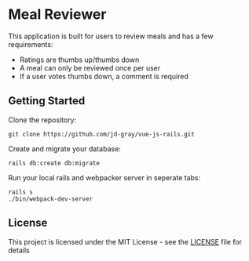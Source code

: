 # Meal Reviewer

This application is built for users to review meals and has a few requirements:
- Ratings are thumbs up/thumbs down
- A meal can only be reviewed once per user
- If a user votes thumbs down, a comment is required

## Getting Started

Clone the repository:

```
git clone https://github.com/jd-gray/vue-js-rails.git
```

Create and migrate your database:

``` 
rails db:create db:migrate
```

Run your local rails and webpacker server in seperate tabs:

```
rails s
./bin/webpack-dev-server
```

## License

This project is licensed under the MIT License - see the [LICENSE](LICENSE) file for details
